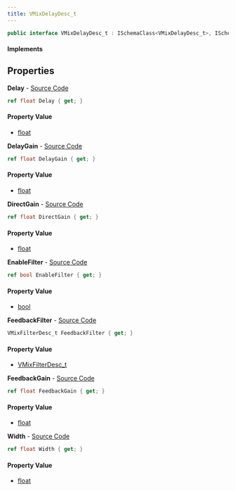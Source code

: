 ```yaml
---
title: VMixDelayDesc_t
---
```


```csharp
public interface VMixDelayDesc_t : ISchemaClass<VMixDelayDesc_t>, ISchemaField, ISchemaClass, INativeHandle
```

#### Implements

## Properties

**Delay** - [Source Code](https://github.com/swiftly-solution/swiftlys2/blob/master/managed/src/SwiftlyS2.Generated/Schemas/Interfaces/VMixDelayDesc_t.cs#L20)

```csharp
ref float Delay { get; }
```

#### Property Value

- [float](https://learn.microsoft.com/dotnet/api/system.single)

**DelayGain** - [Source Code](https://github.com/swiftly-solution/swiftlys2/blob/master/managed/src/SwiftlyS2.Generated/Schemas/Interfaces/VMixDelayDesc_t.cs#L24)

```csharp
ref float DelayGain { get; }
```

#### Property Value

- [float](https://learn.microsoft.com/dotnet/api/system.single)

**DirectGain** - [Source Code](https://github.com/swiftly-solution/swiftlys2/blob/master/managed/src/SwiftlyS2.Generated/Schemas/Interfaces/VMixDelayDesc_t.cs#L22)

```csharp
ref float DirectGain { get; }
```

#### Property Value

- [float](https://learn.microsoft.com/dotnet/api/system.single)

**EnableFilter** - [Source Code](https://github.com/swiftly-solution/swiftlys2/blob/master/managed/src/SwiftlyS2.Generated/Schemas/Interfaces/VMixDelayDesc_t.cs#L18)

```csharp
ref bool EnableFilter { get; }
```

#### Property Value

- [bool](https://learn.microsoft.com/dotnet/api/system.boolean)

**FeedbackFilter** - [Source Code](https://github.com/swiftly-solution/swiftlys2/blob/master/managed/src/SwiftlyS2.Generated/Schemas/Interfaces/VMixDelayDesc_t.cs#L16)

```csharp
VMixFilterDesc_t FeedbackFilter { get; }
```

#### Property Value

- [VMixFilterDesc_t](/docs/api/shared/schemadefinitions/vmixfilterdesc_t)

**FeedbackGain** - [Source Code](https://github.com/swiftly-solution/swiftlys2/blob/master/managed/src/SwiftlyS2.Generated/Schemas/Interfaces/VMixDelayDesc_t.cs#L26)

```csharp
ref float FeedbackGain { get; }
```

#### Property Value

- [float](https://learn.microsoft.com/dotnet/api/system.single)

**Width** - [Source Code](https://github.com/swiftly-solution/swiftlys2/blob/master/managed/src/SwiftlyS2.Generated/Schemas/Interfaces/VMixDelayDesc_t.cs#L28)

```csharp
ref float Width { get; }
```

#### Property Value

- [float](https://learn.microsoft.com/dotnet/api/system.single)

